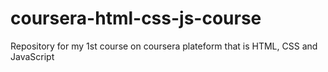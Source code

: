 # coursera-html-css-js-course
Repository for my 1st course on coursera plateform that is HTML, CSS and JavaScript
